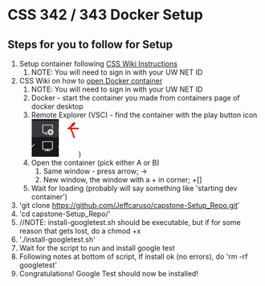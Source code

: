 # CSS 342 / 343 Docker Setup

## Steps for you to follow for Setup
1. Setup container following [CSS Wiki Instructions](https://csswiki.uwb.edu/css-linux-lab-docker-image/)
    1. NOTE: You will need to sign in with your UW NET ID 
1. CSS Wiki on how to [open Docker container](https://csswiki.uwb.edu/attach-vscode-to-csslab-docker-container/)
    1. NOTE: You will need to sign in with your UW NET ID 
    1. Docker - start the container you made from containers page of docker desktop
    1. Remote Explorer (VSC) - find the container with the play button icon
    ![images/play button.png](https://github.com/Jeffcaruso/capstone-Setup_Repo/blob/main/images/play%20button.PNG))
    1. Open the container (pick either A or B)
        1. Same window - press arrow; ->
        1. New window, the window with a + in corner; +[]
    1. Wait for loading (probably will say something like 'starting dev container')
1. 'git clone https://github.com/Jeffcaruso/capstone-Setup_Repo.git'
1. 'cd capstone-Setup_Repo/'
1. //NOTE: install-googletest.sh should be executable, but if for some reason that gets lost, do a chmod +x
1. './install-googletest.sh'
1. Wait for the script to run and install google test
1. Following notes at bottom of script, If install ok (no errors), do 'rm -rf googletest'
1. Congratulations! Google Test should now be installed!
